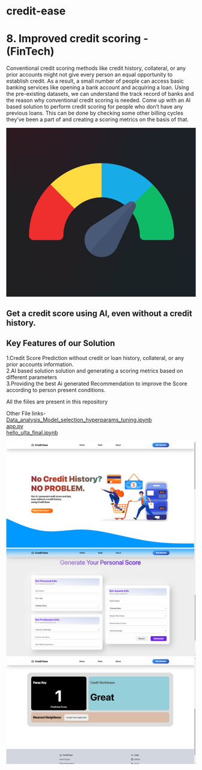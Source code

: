 # credit-ease

# 8. Improved credit scoring - (FinTech)

Conventional credit scoring methods like credit history, collateral, or any prior accounts might not give every person an equal opportunity to establish credit. As a result, a small number of people can access basic banking services like opening a bank account and acquiring a loan. Using the pre-existing datasets, we can understand the track record of banks and the reason why conventional credit scoring is needed. Come up with an AI based solution to perform credit scoring for people who don’t have any previous loans. This can be done by checking some other billing cycles they’ve been a part of and creating a scoring metrics on the basis of that.

![logo](logo.png "Logo")

## Get a credit score using AI, even without a credit history.  

## Key Features of our Solution     
  1.Credit Score Prediction without credit or loan history, collateral, or any prior accounts information.  
  2.AI based solution solution and generating a scoring metrics based on different parameters  
  3.Providing the best Ai generated Recommendation to improve the Score according to person present conditions.  



All the fiiles are present in this repository 


Other File links-  
[Data_analysis_Model_selection_hyperparams_tuning.ipynb](Data_analysis_Model_selection_hyperparams_tuning.ipynb)  
[app.py](app.py)    
[hello_ulta_final.ipynb](hello_ulta_final.ipynb)
                     
![credit ease](home.png)
![credit ease](form.png)
![credit ease](result.png)

